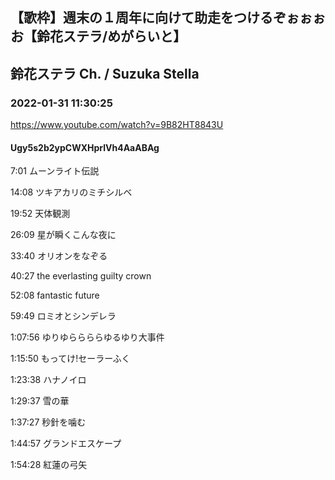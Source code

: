 ## 【歌枠】週末の１周年に向けて助走をつけるぞぉぉぉお【鈴花ステラ/めがらいと】
## 鈴花ステラ Ch. / Suzuka Stella
### 2022-01-31 11:30:25
https://www.youtube.com/watch?v=9B82HT8843U
#### Ugy5s2b2ypCWXHprlVh4AaABAg
7:01 ムーンライト伝説

14:08 ツキアカリのミチシルベ

19:52 天体観測

26:09 星が瞬くこんな夜に

33:40 オリオンをなぞる

40:27 the everlasting guilty crown

52:08 fantastic future

59:49 ロミオとシンデレラ

1:07:56 ゆりゆららららゆるゆり大事件

1:15:50 もってけ!セーラーふく

1:23:38 ハナノイロ

1:29:37 雪の華

1:37:27 秒針を噛む

1:44:57 グランドエスケープ

1:54:28 紅蓮の弓矢

